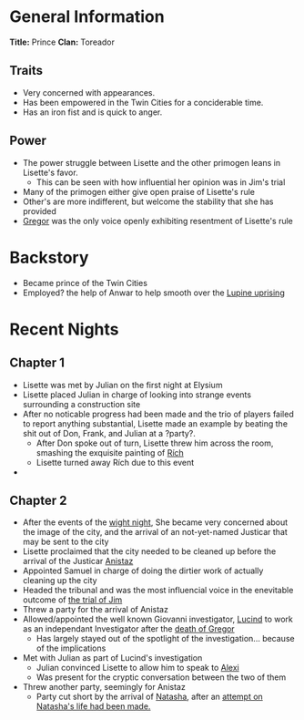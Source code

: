 <!-- TITLE: Lisette -->
<!-- SUBTITLE: Lisette, the prince -->

# General Information
**Title:** Prince
**Clan:** Toreador

## Traits
* Very concerned with appearances.  
* Has been empowered in the Twin Cities for a conciderable time.  
* Has an iron fist and is quick to anger.  

## Power
* The power struggle between Lisette and the other primogen leans in Lisette's favor.
	* This can be seen with how influential her opinion was in Jim's trial
* Many of the primogen either give open praise of Lisette's rule
* Other's are more indifferent, but welcome the stability that she has provided
* [Gregor](/home/vtm/npc/Gregor) was the only voice openly exhibiting resentment of Lisette's rule

# Backstory
* Became prince of the Twin Cities
* Employed? the help of Anwar to help smooth over the [Lupine uprising](/home/vtm/events/lupinewar)

# Recent Nights
## Chapter 1
* Lisette was met by Julian on the first night at Elysium
* Lisette placed Julian in charge of looking into strange events surrounding a construction site
* After no noticable progress had been made and the trio of players failed to report anything substantial, Lisette made an example by beating the shit out of Don, Frank, and Julian at a ?party?. 
	* After Don spoke out of turn, Lisette threw him across the room, smashing the exquisite painting of [Rích](/home/vtm/npc/rich)
	* Lisette turned away Rích due to this event
* 

## Chapter 2
* After the events of the [wight night](/home/vtm/events/wight-night), She became very concerned about the image of the city, and the arrival of an not-yet-named Justicar that may be sent to the city
* Lisette proclaimed that the city needed to be cleaned up before the arrival of the Justicar [Anistaz](/home/vtm/npc/anistaz)
* Appointed Samuel in charge of doing the dirtier work of actually cleaning up the city
* Headed the tribunal and was the most influencial voice in the enevitable outcome of [the trial of Jim](/home/vtm/events/the-trial)
* Threw a party for the arrival of Anistaz
* Allowed/appointed the well known Giovanni investigator, [Lucind](/home/vtm/npc/lucind) to work as an independant Investigator after the [death of Gregor](/home/vtm/events/death-of-gregor)
	* Has largely stayed out of the spotlight of the investigation... because of the implications
* Met with Julian as part of Lucind's investigation
	* Julian convinced Lisette to allow him to speak to [Alexi](/home/vtm/npc/alexi)
	* Was present for the cryptic conversation between the two of them
* Threw another party, seemingly for Anistaz
	*  Party cut short by the arrival of [Natasha](/home/vtm/npc/natasha), after an [attempt on Natasha's life had been made.](/home/vtm/events/assassination-attempt)